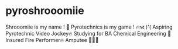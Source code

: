 # pyroshrooomiie
Shrooomiie is my name ! 🍄 Pyrotechnics is my game ! 🔥🕉 )'( Aspiring Pyrotechnic Video Jockey🔥 Studying for BA Chemical Engineering 🔬 Insured Fire Performer🔥 Amputee ✌🏻️🚫
